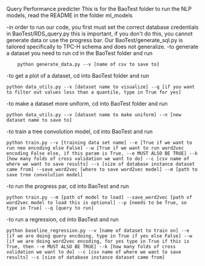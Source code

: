 Query Performance predicter This is for the BaoTest folder to run the NLP models, read the README in the folder ml_models

-in order to run our code, you first must set the correct database credentials in BaoTest/RDS_query.py this is important, if you don't do this, you cannot generate data or use the progress bar. Our BaoTest/generate_sql.py is tailored specifically to TPC-H schema and does not generalize.
-to generate a dataset you need to run cd in the BaoTest folder and run 
```
    python generate_data.py --v [name of csv to save to]
```
-to get a plot of a dataset, cd into BaoTest folder and run 
```
python data_utils.py --v [dataset name to visualize] --q [if you want to filter out values less than a quantile, type in True for yes] 
```

-to make a dataset more uniform, cd into BaoTest folder and run 
```
python data_utils.py --v [dataset name to make uniform] --n [new dataset name to save to]
```

-to train a tree convolution model, cd into BaoTest and run 
```
python train.py --v [training data set name] --e [True if we want to run neo encoding else False] --w [True if we want to run word2vec encoding False else, if this param is True, --e MUST ALSO BE TRUE] --k [how many folds of cross validation we want to do] --c [csv name of where we want to save results] --s [size of database instance dataset came from] --save_word2vec [where to save word2vec model] --m [path to save tree convolution model] 
```

-to run the progress par, cd into BaoTest and run 
```
python train.py --m [path of model to load] --save_word2vec [path of word2vec model to load this is optional] --p [needs to be True, so type in True] --q [query to run]
```

-to run a regression, cd into BaoTest and run 
```
python baseline_regression.py --v [name of dataset to train on] --e [if we are doing query encdoing, type in True if yes else False] --w [if we are doing word2vec encoding, for yes type in True if this is True, then --e MUST ALSO BE TRUE] --k [how many folds of cross validation we want to do] --c [csv name of where we want to save results] --s [size of database instance dataset came from]
```